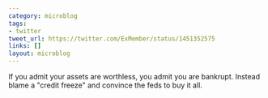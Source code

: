 ```yaml
---
category: microblog
tags:
- twitter
tweet_url: https://twitter.com/ExMember/status/1451352575
links: []
layout: microblog
---
```

If you admit your assets are worthless, you admit you are bankrupt. Instead blame a "credit freeze" and convince the feds to buy it all.
